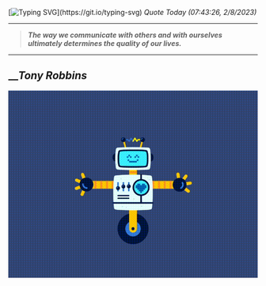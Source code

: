 [![Typing SVG](https://readme-typing-svg.herokuapp.com?font=Press+Start+2P&color=C2F784&size=35&width=900&height=100&lines=Hello+World%2C+I'm+Hung+!)](https://git.io/typing-svg) 
_Quote Today (07:43:26, 2/8/2023)_
___
>**_The way we communicate with others and with ourselves ultimately determines the quality of our lives._**
___

## __**_Tony Robbins_**

![RobotDance](src/assets/images/robot-dancing-dribble.gif?style=center)

